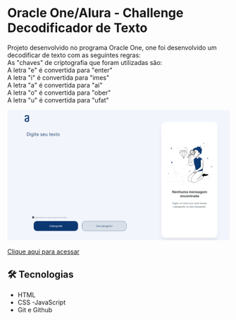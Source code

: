 # Oracle One/Alura - Challenge Decodificador de Texto

Projeto desenvolvido no programa Oracle One, one foi desenvolvido um decodificar de texto com as seguintes regras:  
As "chaves" de criptografia que foram utilizadas são:  
A letra "e" é convertida para "enter"  
A letra "i" é convertida para "imes"  
A letra "a" é convertida para "ai"  
A letra "o" é convertida para "ober"  
A letra "u" é convertida para "ufat"  

![preview](./assets/preview.png)

[Clique aqui para acessar](https://antonio21machado.github.io/Decodificador-de-Texto/)

## 🛠 Tecnologias

- HTML
- CSS
-JavaScript
- Git e Github
